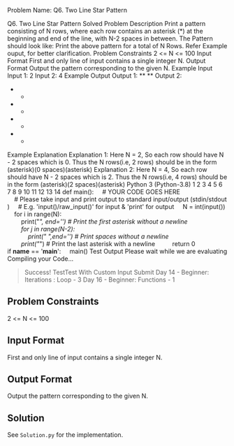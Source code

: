 Problem Name: Q6. Two Line Star Pattern

Q6. Two Line Star Pattern
Solved
Problem Description
Print a pattern consisting of N rows, where each row contains an asterisk (*) at the beginning and end of the line, with N-2 spaces in between.
The Pattern should look like:
*<N-2 Spaces>*
Print the above pattern for a total of N Rows.
Refer Example ouput, for better clarification.
Problem Constraints
2 <= N <= 100
Input Format
First and only line of input contains a single integer N.
Output Format
Output the pattern corresponding to the given N.
Example Input
Input 1:
 2
Input 2:
 4
Example Output
Output 1:
**
**
Output 2:
*  *
*  *
*  *
*  *
Example Explanation
Explanation 1:
 Here N = 2,  So each row should have N - 2 spaces which is 0.
 Thus the N rows(i.e, 2 rows) should be in the form (asterisk)(0 spaces)(asterisk)
Explanation 2:
 Here N = 4,  So each row should have N - 2 spaces which is 2.
 Thus the N rows(i.e, 4 rows) should be in the form (asterisk)(2 spaces)(asterisk)
Python 3 (Python-3.8)
1
2
3
4
5
6
7
8
9
10
11
12
13
14
def main():
    # YOUR CODE GOES HERE
    # Please take input and print output to standard input/output (stdin/stdout)
    # E.g. 'input()/raw_input()' for input & 'print' for output
    N = int(input())
    for i in range(N):
        print("*", end='') # Print the first asterisk without a newline
        for j in range(N-2):
            print(" ",end='') # Print spaces without a newline
        print("*") # Print the last asterisk with a newline     
    return 0
if __name__ == '__main__':
    main()
Test Output
Please wait while we are evaluating
Compiling your Code...
> Success!
TestTest With Custom Input
Submit
Day 14 - Beginner: Iterations : Loop - 3
Day 16 - Beginner: Functions - 1

## Problem Constraints

2 <= N <= 100

## Input Format

First and only line of input contains a single integer N.

## Output Format

Output the pattern corresponding to the given N.

## Solution

See `Solution.py` for the implementation.